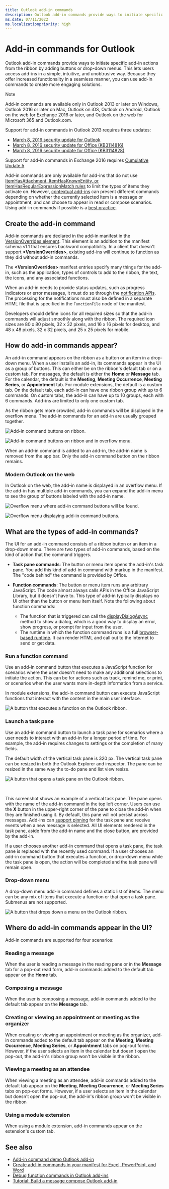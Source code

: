 ```yaml
---
title: Outlook add-in commands
description: Outlook add-in commands provide ways to initiate specific add-in actions from the ribbon by adding buttons or drop-down menus.
ms.date: 07/11/2022
ms.localizationpriority: high
---
```


# Add-in commands for Outlook

Outlook add-in commands provide ways to initiate specific add-in actions from the ribbon by adding buttons or drop-down menus. This lets users access add-ins in a simple, intuitive, and unobtrusive way. Because they offer increased functionality in a seamless manner, you can use add-in commands to create more engaging solutions.

> [!NOTE]
> Add-in commands are available only in Outlook 2013 or later on Windows, Outlook 2016 or later on Mac, Outlook on iOS, Outlook on Android, Outlook on the web for Exchange 2016 or later, and Outlook on the web for Microsoft 365 and Outlook.com.
>
> Support for add-in commands in Outlook 2013 requires three updates:
> - [March 8, 2016 security update for Outlook](https://support.microsoft.com/kb/3114829)
> - [March 8, 2016 security update for Office (KB3114816)](https://support.microsoft.com/topic/3d3eb171-78c2-0e61-62a2-85723bc4bcc0)
> - [March 8, 2016 security update for Office (KB3114828)](https://support.microsoft.com/topic/54437016-d1e0-7aac-dbb7-4ecfbd57f5f0)
>
> Support for add-in commands in Exchange 2016 requires [Cumulative Update 5](https://support.microsoft.com/topic/d67d7693-96a4-fb6e-b60b-e64984e267bd).

Add-in commands are only available for add-ins that do not use [ItemHasAttachment, ItemHasKnownEntity, or ItemHasRegularExpressionMatch rules](activation-rules.md) to limit the types of items they activate on. However, [contextual add-ins](contextual-outlook-add-ins.md) can present different commands depending on whether the currently selected item is a message or appointment, and can choose to appear in read or compose scenarios. Using add-in commands if possible is a [best practice](../concepts/add-in-development-best-practices.md).

## Create the add-in command

Add-in commands are declared in the add-in manifest in the [VersionOverrides element](/javascript/api/manifest/versionoverrides). This element is an addition to the manifest schema v1.1 that ensures backward compatibility. In a client that doesn't support **\<VersionOverrides\>**, existing add-ins will continue to function as they did without add-in commands.

The **\<VersionOverrides\>** manifest entries specify many things for the add-in, such as the application, types of controls to add to the ribbon, the text, the icons, and any associated functions.

When an add-in needs to provide status updates, such as progress indicators or error messages, it must do so through the [notification APIs](/javascript/api/outlook/office.notificationmessages). The processing for the notifications must also be defined in a separate HTML file that is specified in the `FunctionFile` node of the manifest.

Developers should define icons for all required sizes so that the add-in commands will adjust smoothly along with the ribbon. The required icon sizes are 80 x 80 pixels, 32 x 32 pixels, and 16 x 16 pixels for desktop, and 48 x 48 pixels, 32 x 32 pixels, and 25 x 25 pixels for mobile.

## How do add-in commands appear?

An add-in command appears on the ribbon as a button or an item in a drop-down menu. When a user installs an add-in, its commands appear in the UI as a group of buttons. This can either be on the ribbon's default tab or on a custom tab. For messages, the default is either the **Home** or **Message** tab. For the calendar, the default is the **Meeting**, **Meeting Occurrence**, **Meeting Series**, or **Appointment** tab. For module extensions,
the default is a custom tab. On the default tab, each add-in can have one ribbon group with up to 6 commands. On custom tabs, the add-in can have up to 10 groups, each with 6 commands. Add-ins are limited to only one custom tab.

As the ribbon gets more crowded, add-in commands will be displayed in the overflow menu. The add-in commands for an add-in are usually grouped together.

![Add-in command buttons on ribbon.](../images/commands-normal.png)

![Add-in command buttons on ribbon and in overflow menu.](../images/commands-collapsed.png)

When an add-in command is added to an add-in, the add-in name is removed from the app bar. Only the add-in command button on the ribbon remains.

### Modern Outlook on the web

In Outlook on the web, the add-in name is displayed in an overflow menu. If the add-in has multiple add-in commands, you can expand the add-in menu to see the group of buttons labeled with the add-in name.

![Overflow menu where add-in command buttons will be found.](../images/commands-overflow-menu-web.png)

![Overflow menu displaying add-in command buttons.](../images/commands-overflow-menu-expand-web.png)

## What are the types of add-in commands?

The UI for an add-in command consists of a ribbon button or an item in a drop-down menu. There are two types of add-in commands, based on the kind of action that the command triggers.

- **Task pane commands**: The button or menu item opens the add-in's task pane. You add this kind of add-in command with markup in the manifest. The "code behind" the command is provided by Office.
- **Function commands**: The button or menu item runs any arbitrary JavaScript. The code almost always calls APIs in the Office JavaScript Library, but it doesn't have to. This type of add-in typically displays no UI other than the button or menu item itself. Note the following about function commands:

   - The function that is triggered can call the [displayDialogAsync](/javascript/api/office/office.ui#office-office-ui-displaydialogasync-member(1)) method to show a dialog, which is a good way to display an error, show progress, or prompt for input from the user.
   - The runtime in which the function command runs is a full [browser-based runtime](../testing/runtimes.md#browser-runtime). It can render HTML and call out to the Internet to send or get data.

### Run a function command

Use an add-in command button that executes a JavaScript function for scenarios where the user doesn't need to make any additional selections to initiate the action. This can be for actions such as track, remind me, or print, or scenarios when the user wants more in-depth information from a service.

In module extensions, the add-in command button can execute JavaScript functions that interact with the content in the main user interface.

![A button that executes a function on the Outlook ribbon.](../images/commands-uiless-button-1.png)

### Launch a task pane

Use an add-in command button to launch a task pane for scenarios where a user needs to interact with an add-in for a longer period of time. For example, the add-in requires changes to settings or the completion of many fields.

The default width of the vertical task pane is 320 px. The vertical task pane can be resized in both the Outlook Explorer and inspector. The pane can be resized in the same way the to-do pane and list view resize.

![A button that opens a task pane on the Outlook ribbon.](../images/commands-task-pane-button-1.png)

<br/>

This screenshot shows an example of a vertical task pane. The pane opens with the name of the add-in command in the top left corner. Users can use the **X** button in the upper-right corner of the pane to close the add-in when they are finished using it. By default, this pane will not persist across messages. Add-ins can [support pinning](pinnable-taskpane.md) for the task pane and receive events when a new message is selected. All UI elements rendered in the task pane, aside from the add-in name and the close button, are provided by the add-in.

If a user chooses another add-in command that opens a task pane, the task pane is replaced with the recently used command. If a user chooses an add-in command button that executes a function, or drop-down menu while the task pane is open, the action will be completed and the task pane will remain open.

### Drop-down menu

A drop-down menu add-in command defines a static list of items. The menu can be any mix of items that execute a function or that open a task pane. Submenus are not supported.

![A button that drops down a menu on the Outlook ribbon.](../images/commands-menu-button-1.png)

## Where do add-in commands appear in the UI?

Add-in commands are supported for four scenarios:

### Reading a message

When the user is reading a message in the reading pane or in the **Message** tab for a pop-out read form, add-in commands added to the default tab appear on the **Home** tab.

### Composing a message

When the user is composing a message, add-in commands added to the default tab appear on the **Message** tab.

### Creating or viewing an appointment or meeting as the organizer

When creating or viewing an appointment or meeting as the organizer, add-in commands added to the default tab appear on the **Meeting**, **Meeting Occurrence**, **Meeting Series**, or **Appointment** tabs on pop-out forms. However, if the user selects an item in the calendar but doesn't open the pop-out, the add-in's ribbon group won't be visible in the ribbon.

### Viewing a meeting as an attendee

When viewing a meeting as an attendee, add-in commands added to the default tab appear on the **Meeting**, **Meeting Occurrence**, or **Meeting Series** tabs on pop-out forms. However, if a user selects an item in the calendar but doesn't open the pop-out, the add-in's ribbon group won't be visible in the ribbon

### Using a module extension

When using a module extension, add-in commands appear on the extension's custom tab.

## See also

- [Add-in command demo Outlook add-in](https://github.com/officedev/outlook-add-in-command-demo)
- [Create add-in commands in your manifest for Excel, PowerPoint, and Word](../develop/create-addin-commands.md)
- [Debug function commands in Outlook add-ins](debug-ui-less.md)
- [Tutorial: Build a message compose Outlook add-in](../tutorials/outlook-tutorial.md)
